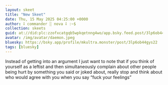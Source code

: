 ```yaml
---
layout: skeet
title: "New Skeet"
date: Thu, 15 May 2025 04:25:00 +0000
author: ⸸ commander ░ nova ⸸ :~$
collection: skeets
guid: at://did:plc:zzofxcatgqb5wpkqetnng4wo/app.bsky.feed.post/3lp6ob44gys22
avatar: /img/avatar/daemon.jpeg
bluesky: https://bsky.app/profile/mkultra.monster/post/3lp6ob44gys22
tags: [bluesky]
---
```


Instead of getting into an argument I just want to note that if you think of yourself as a leftist and then simultaneously complain about other people being hurt by something you said or joked about, really stop and think about who would agree with you when you say “fuck your feelings”
